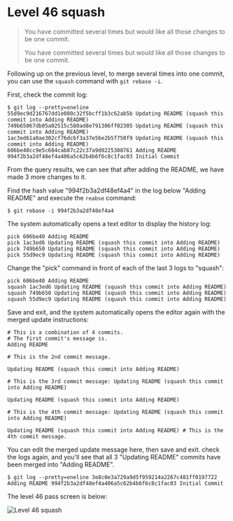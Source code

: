 
# Level 46 squash

> You have committed several times but would like all those changes to be one commit.
> 
> You have committed several times but would like all those changes to be one commit.

Following up on the previous level, to merge several times into one commit, you can use the ``squash`` command with ``git rebase -i``.

First, check the commit log:

```
$ git log --pretty=oneline
55d9ec9d216767dd1e080c32f5bcff1b3c62ab5b Updating README (squash this commit into Adding README)
749b65067db05a02515c580ad8e791306ff02305 Updating README (squash this commit into Adding README)
1ac3ed61a0ae302cf76dc6f3a37e56e2b5f750f9 Updating README (squash this commit into Adding README)
606be40cc9e5c684cab87c22c37a9d0225308761 Adding README
994f2b3a2df48ef4a406a5c62b4b6f6c8c1fac03 Initial Commit
```

From the query results, we can see that after adding the README, we have made 3 more changes to it.

Find the hash value "994f2b3a2df48ef4a4" in the log below "Adding README" and execute the ```reabse``` command:

```
$ git rebase -i 994f2b3a2df48ef4a4
```

The system automatically opens a text editor to display the history log:

```
pick 606be40 Adding README
pick 1ac3ed6 Updating README (squash this commit into Adding README)
pick 749b650 Updating README (squash this commit into Adding README)
pick 55d9ec9 Updating README (squash this commit into Adding README)
```

Change the "pick" command in front of each of the last 3 logs to "squash":

```
pick 606be40 Adding README
squash 1ac3ed6 Updating README (squash this commit into Adding README)
squash 749b650 Updating README (squash this commit into Adding README)
squash 55d9ec9 Updating README (squash this commit into Adding README)
```

Save and exit, and the system automatically opens the editor again with the merged update instructions:

```
# This is a combination of 4 commits.
# The first commit's message is.
Adding README

# This is the 2nd commit message.

Updating README (squash this commit into Adding README)

# This is the 3rd commit message: Updating README (squash this commit into Adding README)

Updating README (squash this commit into Adding README)

# This is the 4th commit message: Updating README (squash this commit into Adding README)

Updating README (squash this commit into Adding README) # This is the 4th commit message.
```

You can edit the merged update message here, then save and exit. check the logs again, and you'll see that all 3 "Updating README" commits have been merged into "Adding README".

``
$ git log --pretty=oneline
3e8c0e3a729a9d5f959214a2267c481ff0197722 Adding README
994f2b3a2df48ef4a406a5c62b4b6f6c8c1fac03 Initial Commit
``

The level 46 pass screen is below:

![Level 46 squash](images/level-46-squash.png)
